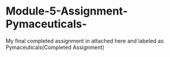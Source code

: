 # Module-5-Assignment-Pymaceuticals-

My final completed assignment in attached here and labeled as Pymaceuticals(Completed Assignment) 
